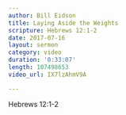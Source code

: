 ```yaml
---
author: Bill Eidson
title: Laying Aside the Weights
scripture: Hebrews 12:1-2
date: 2017-07-16
layout: sermon
category: video
duration: '0:33:07' 
length: 107498653
video_url: IX7lzAhmV9A

---
```


Hebrews 12:1-2
